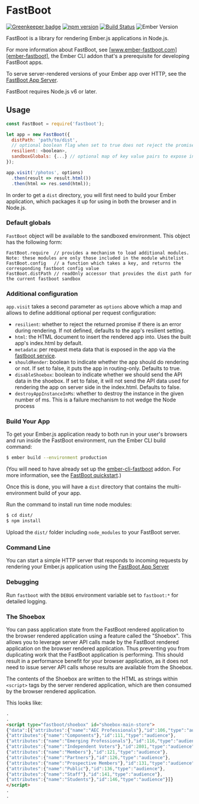 # FastBoot

[![Greenkeeper badge](https://badges.greenkeeper.io/ember-fastboot/fastboot.svg)](https://greenkeeper.io/)
[![npm version](https://badge.fury.io/js/fastboot.svg)](https://badge.fury.io/js/fastboot)
[![Build Status](https://travis-ci.org/ember-fastboot/fastboot.svg?branch=master)](https://travis-ci.org/ember-fastboot/fastboot)
![Ember Version](https://embadge.io/v1/badge.svg?start=2.3.0)

FastBoot is a library for rendering Ember.js applications in Node.js.

For more information about FastBoot, see
[www.ember-fastboot.com][ember-fastboot], the Ember CLI addon that's a
prerequisite for developing FastBoot apps.

[ember-fastboot]: https://www.ember-fastboot.com

To serve server-rendered versions of your Ember app over HTTP, see the
[FastBoot App
Server](https://github.com/ember-fastboot/fastboot-app-server).

FastBoot requires Node.js v6 or later.

## Usage

```js
const FastBoot = require('fastboot');

let app = new FastBoot({
  distPath: 'path/to/dist',
  // optional boolean flag when set to true does not reject the promise if there are rendering errors (defaults to false)
  resilient: <boolean>,
  sandboxGlobals: {...} // optional map of key value pairs to expose in the sandbox
});

app.visit('/photos', options)
  .then(result => result.html())
  .then(html => res.send(html));
```

In order to get a `dist` directory, you will first need to build your
Ember application, which packages it up for using in both the browser
and in Node.js.

### Default globals

`FastBoot` object will be available to the sandboxed environment. This object has the following form:

```
FastBoot.require  // provides a mechanism to load additional modules. Note: these modules are only those included in the module whitelist
FastBoot.config   // a function which takes a key, and returns the corresponding fastboot config value
FastBoot.distPath // readOnly accessor that provides the dist path for the current fastboot sandbox
```

### Additional configuration

`app.visit` takes a second parameter as `options` above which a map and allows to define additional optional per request
configuration:

- `resilient`: whether to reject the returned promise if there is an error during rendering. If not defined, defaults to the app's resilient setting.
- `html`: the HTML document to insert the rendered app into. Uses the built app's index.html by default.
- `metadata`: per request meta data that is exposed in the app via the [fastboot service](https://github.com/ember-fastboot/ember-cli-fastboot/blob/master/app/services/fastboot.js).
- `shouldRender`: boolean to indicate whether the app should do rendering or not. If set to false, it puts the app in routing-only. Defaults to true.
- `disableShoebox`: boolean to indicate whether we should send the API data in the shoebox. If set to false, it will not send the API data used for rendering the app on server side in the index.html. Defaults to false.
- `destroyAppInstanceInMs`: whether to destroy the instance in the given number of ms. This is a failure mechanism to not wedge the Node process

### Build Your App

To get your Ember.js application ready to both run in your user's
browsers and run inside the FastBoot environment, run the Ember CLI
build command:

```sh
$ ember build --environment production
```

(You will need to have already set up the [ember-cli-fastboot](https://github.com/ember-fastboot/ember-cli-fastboot) addon.
For more information, see the [FastBoot quickstart][quickstart].)

[quickstart]: https://www.ember-fastboot.com/quickstart

Once this is done, you will have a `dist` directory that contains the
multi-environment build of your app.

Run the command to install run time node modules:

```sh
$ cd dist/
$ npm install
```

Upload the `dist/` folder including `node_modules` to your FastBoot server.

### Command Line

You can start a simple HTTP server that responds to incoming requests by
rendering your Ember.js application using the [FastBoot App Server](https://github.com/ember-fastboot/fastboot-app-server#ember-fastboot-app-server)

### Debugging

Run `fastboot` with the `DEBUG` environment variable set to `fastboot:*`
for detailed logging.

### The Shoebox

You can pass application state from the FastBoot rendered application to
the browser rendered application using a feature called the "Shoebox".
This allows you to leverage server API calls made by the FastBoot rendered
application on the browser rendered application. Thus preventing you from
duplicating work that the FastBoot application is performing. This should
result in a performance benefit for your browser application, as it does
not need to issue server API calls whose results are available from the
Shoebox.

The contents of the Shoebox are written to the HTML as strings within
`<script>` tags by the server rendered application, which are then consumed
by the browser rendered application.

This looks like:
```html
.
.
<script type="fastboot/shoebox" id="shoebox-main-store">
{"data":[{"attributes":{"name":"AEC Professionals"},"id":106,"type":"audience"},
{"attributes":{"name":"Components"},"id":111,"type":"audience"},
{"attributes":{"name":"Emerging Professionals"},"id":116,"type":"audience"},
{"attributes":{"name":"Independent Voters"},"id":2801,"type":"audience"},
{"attributes":{"name":"Members"},"id":121,"type":"audience"},
{"attributes":{"name":"Partners"},"id":126,"type":"audience"},
{"attributes":{"name":"Prospective Members"},"id":131,"type":"audience"},
{"attributes":{"name":"Public"},"id":136,"type":"audience"},
{"attributes":{"name":"Staff"},"id":141,"type":"audience"},
{"attributes":{"name":"Students"},"id":146,"type":"audience"}]}
</script>
.
.
```
